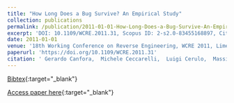 ```yaml
---
title: "How Long Does a Bug Survive? An Empirical Study"
collection: publications
permalink: /publication/2011-01-01-How-Long-Does-a-Bug-Survive-An-Empirical-Study
excerpt: 'DOI: 10.1109/WCRE.2011.31, Scopus ID: 2-s2.0-83455168897, Cited by: 13'
date: 2011-01-01
venue: '18th Working Conference on Reverse Engineering, WCRE 2011, Limerick, Ireland, October 17-20, 2011'
paperurl: 'https://doi.org/10.1109/WCRE.2011.31'
citation: ' Gerardo Canfora,  Michele Ceccarelli,  Luigi Cerulo,  Massimiliano Di Penta, &quot;How Long Does a Bug Survive? An Empirical Study.&quot; 18th Working Conference on Reverse Engineering, WCRE 2011, Limerick, Ireland, October 17-20, 2011, 2011.'
---
```

[Bibtex](https://dblp.org/rec/bib/conf/wcre/CanforaCCP11){:target="_blank"}

[Access paper here](https://doi.org/10.1109/WCRE.2011.31){:target="_blank"}
